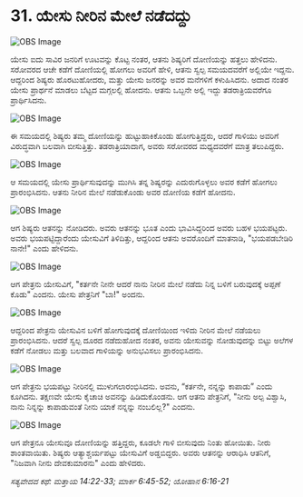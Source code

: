 # 31. ಯೇಸು ನೀರಿನ ಮೇಲೆ ನಡೆದದ್ದು

![OBS Image](https://cdn.door43.org/obs/jpg/360px/obs-en-31-01.jpg)

ಯೇಸು ಐದು ಸಾವಿರ ಜನರಿಗೆ ಊಟವನ್ನು ಕೊಟ್ಟ ನಂತರ, ಆತನು ಶಿಷ್ಯರಿಗೆ ದೋಣಿಯನ್ನು ಹತ್ತಲು ಹೇಳಿದನು. ಸರೋವರದ ಆಚೇ ಕಡೆಗೆ ದೋಣಿಯಲ್ಲಿ ಹೋಗಲು ಅವರಿಗೆ ಹೇಳಿ, ಆತನು ಸ್ವಲ್ಪ ಸಮಯದವರೆಗೆ ಅಲ್ಲಿಯೇ ಇದ್ದನು. ಆದ್ದರಿಂದ ಶಿಷ್ಯರು ಹೊರಟುಹೋದರು, ಮತ್ತು ಯೇಸು ಜನರನ್ನು ಅವರ ಮನೆಗಳಿಗೆ ಕಳುಹಿಸಿದನು. ಅದಾದ ನಂತರ ಯೇಸು ಪ್ರಾರ್ಥನೆ ಮಾಡಲು ಬೆಟ್ಟದ ಮಗ್ಗಲಲ್ಲಿ ಹೋದನು. ಆತನು ಒಬ್ಬನೇ ಅಲ್ಲಿ ಇದ್ದು ತಡರಾತ್ರಿಯವರೆಗೂ ಪ್ರಾರ್ಥಿಸಿದನು. 

![OBS Image](https://cdn.door43.org/obs/jpg/360px/obs-en-31-02.jpg)

ಈ ಸಮಯದಲ್ಲಿ ಶಿಷ್ಯರು ತಮ್ಮ ದೋಣಿಯನ್ನು ಹುಟ್ಟುಹಾಕಿಕೊಂಡು ಹೋಗುತ್ತಿದ್ದರು, ಆದರೆ ಗಾಳಿಯು ಅವರಿಗೆ ವಿರುದ್ಧವಾಗಿ ಬಲವಾಗಿ ಬೀಸುತ್ತಿತ್ತು. ತಡರಾತ್ರಿಯಾದಾಗ, ಅವರು ಸರೋವರದ ಮಧ್ಯದವರೆಗೆ ಮಾತ್ರ ತಲುಪಿದ್ದರು. 

![OBS Image](https://cdn.door43.org/obs/jpg/360px/obs-en-31-03.jpg)

ಆ ಸಮಯದಲ್ಲಿ ಯೇಸು ಪ್ರಾರ್ಥಿಸುವುದನ್ನು ಮುಗಿಸಿ ತನ್ನ ಶಿಷ್ಯರನ್ನು ಎದುರುಗೊಳ್ಳಲು ಅವರ ಕಡೆಗೆ ಹೋಗಲು ಪ್ರಾರಂಭಿಸಿದನು. ಆತನು ನೀರಿನ ಮೇಲೆ ನಡೆಡುಕೊಂಡು ಅವರ ದೋಣಿಯ ಕಡೆಗೆ ಹೋದನು.

![OBS Image](https://cdn.door43.org/obs/jpg/360px/obs-en-31-04.jpg)

ಆಗ ಶಿಷ್ಯರು ಆತನನ್ನು ನೋಡಿದರು. ಅವರು ಆತನನ್ನು ಭೂತ ಎಂದು ಭಾವಿಸಿದ್ದರಿಂದ ಅವರು ಬಹಳ ಭಯಪಟ್ಟರು. ಅವರು ಭಯಪಟ್ಟಿದ್ದಾರೆಂದು ಯೇಸುವಿಗೆ ತಿಳಿದಿತ್ತು, ಆದ್ದರಿಂದ ಆತನು ಅವರೊಂದಿಗೆ ಮಾತನಾಡಿ, "ಭಯಪಡಬೇಡಿರಿ ನಾನೇ!" ಎಂದು ಹೇಳಿದನು.

![OBS Image](https://cdn.door43.org/obs/jpg/360px/obs-en-31-05.jpg)

ಆಗ ಪೇತ್ರನು ಯೇಸುವಿಗೆ, "ಕರ್ತನೇ ನೀನೇ ಆದರೆ ನಾನು ನೀರಿನ ಮೇಲೆ ನಡೆದು ನಿನ್ನ ಬಳಿಗೆ ಬರುವುದಕ್ಕೆ ಅಪ್ಪಣೆ ಕೊಡು" ಎಂದನು. ಯೇಸು ಪೇತ್ರನಿಗೆ "ಬಾ!" ಅಂದನು. 

![OBS Image](https://cdn.door43.org/obs/jpg/360px/obs-en-31-06.jpg)

ಆದ್ದರಿಂದ ಪೇತ್ರನು ಯೇಸುವಿನ ಬಳಿಗೆ ಹೋಗುವುದಕ್ಕೆ ದೋಣಿಯಿಂದ ಇಳಿದು ನೀರಿನ ಮೇಲೆ ನಡೆಯಲು ಪ್ರಾರಂಭಿಸಿದನು. ಆದರೆ ಸ್ವಲ್ಪ ದೂರದ ನಡೆದುಹೋದ ನಂತರ, ಅವನು ಯೇಸುವನ್ನು ನೋಡುವುದನ್ನು ಬಿಟ್ಟು ಅಲೆಗಳ ಕಡೆಗೆ ನೋಡಲು ಮತ್ತು ಬಲವಾದ ಗಾಳಿಯನ್ನು ಅನುಭವಿಸಲು ಪ್ರಾರಂಭಿಸಿದನು. 

![OBS Image](https://cdn.door43.org/obs/jpg/360px/obs-en-31-07.jpg)

ಆಗ ಪೇತ್ರನು ಭಯಪಟ್ಟು ನೀರಿನಲ್ಲಿ ಮುಳುಗಲಾರಂಭಿಸಿದನು. ಅವನು, “ಕರ್ತನೇ, ನನ್ನನ್ನು ಕಾಪಾಡು” ಎಂದು ಕೂಗಿದನು. ತಕ್ಷಣವೇ ಯೇಸು ಕೈಚಾಚಿ ಅವನನ್ನು ಹಿಡಿದುಕೊಂಡನು. ಆಗ ಆತನು ಪೇತ್ರನಿಗೆ, "ನೀನು ಅಲ್ಪ ವಿಶ್ವಾಸಿ, ನಾನು ನಿನ್ನನ್ನು ಕಾಪಾಡುವಂತೆ ನೀನು ಯಾಕೆ ನನ್ನನ್ನು ನಂಬಲಿಲ್ಲ?" ಎಂದನು.

![OBS Image](https://cdn.door43.org/obs/jpg/360px/obs-en-31-08.jpg)

ಆಗ ಪೇತ್ರನೂ ಯೇಸುವೂ ದೋಣಿಯನ್ನು ಹತ್ತಿದ್ದರು, ಕೂಡಲೇ ಗಾಳಿ ಬೀಸುವುದು ನಿಂತು ಹೋಯಿತು. ನೀರು ಶಾಂತವಾಯಿತು. ಶಿಷ್ಯರು ಆತ್ಯಾಶ್ಚರ್ಯಪಟ್ಟು ಯೇಸುವಿಗೆ ಅಡ್ಡಬಿದ್ದರು. ಅವರು ಆತನನ್ನು ಆರಾಧಿಸಿ ಆತನಿಗೆ, "ನಿಜವಾಗಿ ನೀನು ದೇವಕುಮಾರನು" ಎಂದು ಹೇಳಿದರು. 

_ಸತ್ಯವೇದದ ಕಥೆ: ಮತ್ತಾಯ 14:22-33; ಮಾರ್ಕ 6:45-52; ಯೋಹಾನ 6:16-21_

